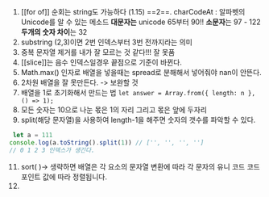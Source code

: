 ---
---

1. [[for of]] 순회는 string도 가능하다 (1.15)
==2==. charCodeAt : 알파벳의  Unicode를 알 수 있는 메소드  **대문자는** unicode 65부터 90!!  **소문자**는 97 - 122 **두개의 숫자 차이**는 32
3. substring (2,3)이면 2번 인덱스부터 3번 전까지라는 의미 
4. 중복 문자열 제거를 내가 잘 모르는 것 같다!!! 잘 못품 
5. [[slice]]는 음수 인덱스일경우 끝점으로 기준이 바뀐다.
6. Math.max() 인자로 배열을 넣을때는 spread로 분해해서 넣어줘야 nan이 안뜬다.
7. 2차원 배열을 잘 못만든다. -> 보완할 것
8. 배열을 1로 초기화해서 만드는 법
	`let answer = Array.from({ length: n }, () => 1);`
9. 모든 숫자는 10으로 나눈 몫은 1의 자리 그리고 몫은 앞에 두자리 
10. split(해당 문자열)을 사용하여 length-1을 해주면 숫자의 갯수를 파악할 수 있다.
```js
 let a = 111
console.log(a.toString().split(1)) // ['', '', '', '']
// 0 1 2 3 인덱스가 생긴다. 
```
11. sort( )->  생략하면 배열은 각 요소의 문자열 변환에 따라 각 문자의 유니 코드 코드 포인트 값에 따라 정렬됩니다.
12. 